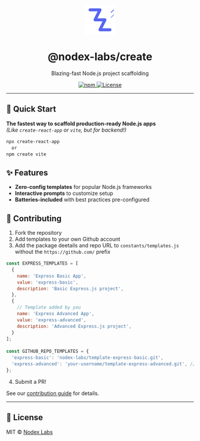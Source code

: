 <div align="center">
  <img width="80" src="https://github.com/nodex-labs/brand/blob/main/nodex-logo.svg">
  <h1>@nodex-labs/create</h1>
  <p>Blazing-fast Node.js project scaffolding</p>
  <a href="https://www.npmjs.com/package/@nodex-labs/create">
    <img alt="npm" src="https://img.shields.io/npm/v/@nodex-labs/create?color=5865F2&label=latest&logo=npm">
  </a>
  <a href="https://github.com/nodex-labs/create/blob/main/LICENSE">
    <img alt="License" src="https://img.shields.io/badge/license-MIT-%235865F2">
  </a>
</div>

---

## 🚀 Quick Start

**The fastest way to scaffold production-ready Node.js apps**  
*(Like `create-react-app` or `vite`, but for backend!)*

```bash
npx create-react-app
  or
npm create vite
```

## ✨ Features

- **Zero-config templates** for popular Node.js frameworks
- **Interactive prompts** to customize setup
- **Batteries-included** with best practices pre-configured
<!-- - **TypeScript-ready** out of the box -->

<!-- ## 🛠️ Templates

| Template          | Command                          | Includes                     |
|-------------------|----------------------------------|------------------------------|
| Express Basic     | `--template express-basic`       | Router, error handling       |
| Express MVC       | `--template express-mvc`         | Models, controllers, routes  |
| CLI Tool          | `--template cli`                 | Commander + TypeScript       | -->

<!-- ## 🏗️ Create Custom Templates

1. Make a template folder in your project:
   ```bash
   mkdir -p templates/my-template
   ```
2. Add files with `{{variable}}` placeholders:
   ```js
   // templates/my-template/{{projectName}}.js
   console.log("Welcome to {{projectName}}!");
   ```
3. Reference in `.nodexrc`:
   ```json
   {
     "templates": {
       "my-template": "./templates/my-template"
     }
   }
   ``` -->

<!-- ## 📦 Usage as Dependency

Install as a module for programmatic use:
```bash
npm install @nodex-labs/create
```

```js
import { scaffold } from '@nodex-labs/create';

await scaffold({
  template: 'express-mvc',
  projectName: 'my-app',
  dest: './projects'
});
``` -->

## 🤝 Contributing

1. Fork the repository
2. Add templates to your own Github account
3. Add the package deetails and repo URL to `constants/templates.js` without the `https://github.com/` prefix
```js
const EXPRESS_TEMPLATES = [
  {
    name: 'Express Basic App',
    value: 'express-basic',
    description: 'Basic Express.js project',
  },
  {
    // Template added by you
    name: 'Express Advanced App',
    value: 'express-advanced',
    description: 'Advanced Express.js project',
  }
];

const GITHUB_REPO_TEMPLATES = {
  'express-basic': 'nodex-labs/template-express-basic.git',
  'express-advanced': 'your-username/template-express-advanced.git', // Your template URL from your Github
};
```
4. Submit a PR!

See our [contribution guide](CONTRIBUTION.md) for details.

---

## 📜 License

MIT © [Nodex Labs](https://github.com/nodex-labs)
